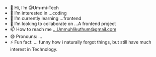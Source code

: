 - 👋 Hi, I’m @Um-mi-Tech
- 👀 I’m interested in ...coding
- 🌱 I’m currently learning ...frontend 
- 💞️ I’m looking to collaborate on ...A frontend project
- 📫 How to reach me ...Ummuhlikuthum@gmail.com
- 😄 Pronouns: ...
- ⚡ Fun fact: ... funny how i naturally forgot things, but still have much interest in Technology.

<!---
Um-mi-Tech/Um-mi-Tech is a ✨ special ✨ repository because its `README.md` (this file) appears on your GitHub profile.
You can click the Preview link to take a look at your changes.
--->
